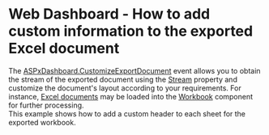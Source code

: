 # Web Dashboard - How to add custom information to the exported Excel document


The <a href="https://documentation.devexpress.com/#Dashboard/DevExpressDashboardWebASPxDashboard_CustomizeExportDocumenttopic">ASPxDashboard.CustomizeExportDocument</a> event allows you to obtain the stream of the exported document using the <a href="https://documentation.devexpress.com/#Dashboard/DevExpressDashboardWebCustomizeExportDocumentWebEventArgs_Streamtopic">Stream</a> property and customize the document's layout according to your requirements. For instance, <a href="https://documentation.devexpress.com/#Dashboard/CustomDocument15181">Excel documents</a> may be loaded into the <a href="https://documentation.devexpress.com/#DocumentServer/clsDevExpressSpreadsheetWorkbooktopic">Workbook</a> component for further processing.<br>This example shows how to add a custom header to each sheet for the exported workbook.<br><br>

<br/>


